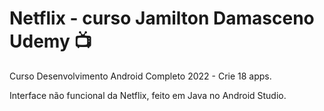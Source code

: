 # Netflix - curso Jamilton Damasceno Udemy :tv:

Curso Desenvolvimento Android Completo 2022 - Crie 18 apps.

Interface não funcional da Netflix, feito em Java no Android Studio.